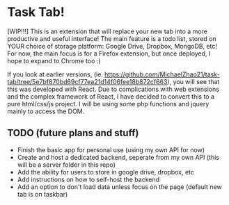 # Task Tab!

[WIP!!!] This is an extension that will replace your new tab into a more productive and useful interface! The main feature is a todo list, stored on YOUR choice of storage platform: Google Drive, Dropbox, MongoDB, etc! For now, the main focus is for a Firefox extension, but once deployed, I hope to expand to Chrome too :)

If you look at earlier versions, (ie. https://github.com/MichaelZhao21/task-tab/tree/5e7bf870bd69cf77ea21d14f06fee18b872cf663), you will see that this was developed with React. Due to complications with web extensions and the complex framework of React, I have decided to convert this to a pure html/css/js project. I will be using some php functions and jquery mainly to access the DOM.

## TODO (future plans and stuff)

* Finish the basic app for personal use (using my own API for now)
* Create and host a dedicated backend, seperate from my own API (this will be a server folder in this repo)
* Add the ability for users to store in google drive, dropbox, etc
* Add instructions on how to self-host the backend
* Add an option to don't load data unless focus on the page (default new tab is on taskbar)
